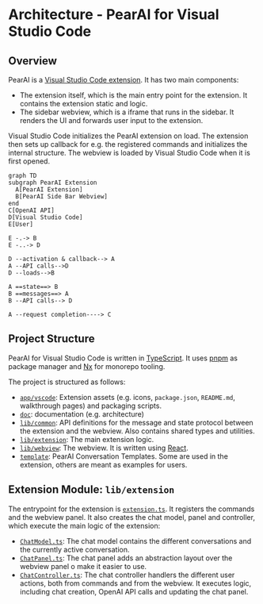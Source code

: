 # Architecture - PearAI for Visual Studio Code

## Overview

PearAI is a [Visual Studio Code extension](https://code.visualstudio.com/api). It has two main components:

- The extension itself, which is the main entry point for the extension. It contains the extension static and logic.
- The sidebar webview, which is a iframe that runs in the sidebar. It renders the UI and forwards user input to the extension.

Visual Studio Code initializes the PearAI extension on load. The extension then sets up callback for e.g. the registered commands and initializes the internal structure. The webview is loaded by Visual Studio Code when it is first opened.

```mermaid
graph TD
subgraph PearAI Extension
  A[PearAI Extension]
  B[PearAI Side Bar Webview]
end
C[OpenAI API]
D[Visual Studio Code]
E[User]

E -.-> B
E -..-> D

D --activation & callback--> A
A --API calls-->D
D --loads-->B

A ==state==> B
B ==messages==> A
B --API calls--> D

A --request completion----> C
```

## Project Structure

PearAI for Visual Studio Code is written in [TypeScript](https://www.typescriptlang.org/). It uses [pnpm](https://pnpm.io/) as package manager and [Nx](https://nx.dev/) for monorepo tooling.

The project is structured as follows:

- [`app/vscode`](https://github.com/trypear/pearai-app/tree/main/app/vscode): Extension assets (e.g. icons, `package.json`, `README.md`, walkthrough pages) and packaging scripts.
- [`doc`](https://github.com/trypear/pearai-app/tree/main/doc): documentation (e.g. architecture)
- [`lib/common`](https://github.com/trypear/pearai-app/tree/main/lib/common): API definitions for the message and state protocol between the extension and the webview. Also contains shared types and utilities.
- [`lib/extension`](https://github.com/trypear/pearai-app/tree/main/lib/extension): The main extension logic.
- [`lib/webview`](https://github.com/trypear/pearai-app/tree/main/lib/webview): The webview. It is written using [React](https://reactjs.org/).
- [`template`](https://github.com/trypear/pearai-app/tree/main/template): PearAI Conversation Templates. Some are used in the extension, others are meant as examples for users.

## Extension Module: `lib/extension`

The entrypoint for the extension is [`extension.ts`](https://github.com/trypear/pearai-app/blob/main/lib/extension/src/extension.ts). It registers the commands and the webview panel. It also creates the chat model, panel and controller, which execute the main logic of the extension:

- [`ChatModel.ts`](https://github.com/trypear/pearai-app/blob/main/lib/extension/src/chat/ChatModel.ts): The chat model contains the different conversations and the currently active conversation.
- [`ChatPanel.ts`](https://github.com/trypear/pearai-app/blob/main/lib/extension/src/chat/ChatPanel.ts): The chat panel adds an abstraction layout over the webview panel o make it easier to use.
- [`ChatController.ts`](https://github.com/trypear/pearai-app/blob/main/lib/extension/src/chat/ChatController.ts): The chat controller handlers the different user actions, both from commands and from the webview. It executes logic, including chat creation, OpenAI API calls and updating the chat panel.
